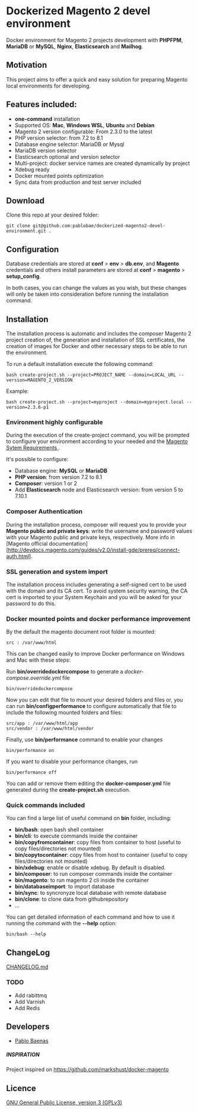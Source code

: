 # Dockerized Magento 2 devel environment 

Docker environment for Magento 2 projects development with **PHPFPM**, **MariaDB** or **MySQL**, **Nginx**, **Elasticsearch** and **Mailhog**.

## Motivation

This project aims to offer a quick and easy solution for preparing Magento local environments for developing.

## Features included:
* **one-command** installation
* Supported OS: **Mac**, **Windows WSL**, **Ubuntu** and **Debian**  
* Magento 2 version configurable: From 2.3.0 to the latest
* PHP version selector: from 7.2 to 8.1
* Database engine selector: MariaDB or Mysql
* MariaDB version selector
* Elasticsearch optional and version selector  
* Multi-project: docker service names are created dynamically by project
* Xdebug ready
* Docker mounted points optimization
* Sync data from production and test server included


## Download

Clone this repo at your desired folder:

```git clone git@github.com:pablobae/dockerized-magento2-devel-environment.git .```


## Configuration
Database credentials are stored at **conf** > **env** > **db.env**, and **Magento** credentials and others install parameters are stored at **conf** > **magento** > **setup_config**. 

In both cases, you can change the values as you wish, but these changes will only be taken into consideration before running the installation command.


## Installation
 
The installation process is automatic and includes the composer Magento 2 project creation of, the generation and installation of SSL certificates, the creation of images for Docker and other necessary steps to be able to run the environment.


To run a default installation execute the following command:

```bash create-project.sh --project=PROJECT_NAME --domain=LOCAL_URL --version=MAGENTO_2_VERSION```


Example:

```bash create-project.sh --project=myproject --domain=myproject.local --version=2.3.6-p1```


### Environment highly configurable
During the execution of the create-project command, you will be prompted to configure your environment according to your needed and the [Magento Sytem Requirements ](https://devdocs.magento.com/guides/v2.4/install-gde/system-requirements.html).

It's possible to configure:
* Database engine: **MySQL** or **MariaDB**
* **PHP version**: from version 7.2 to 8.1 
* **Composer**: version 1 or 2  
* Add **Elasticsearch** node and Elasticsearch version: from version 5 to 7.10.1


### Composer Authentication

During the installation process, composer will request you to provide your **Magento public and private keys**: write the username and password values with your Magento public and private keys, respectively. 
More info in [Magento official documentation][http://devdocs.magento.com/guides/v2.0/install-gde/prereq/connect-auth.html].


### SSL generation and system import

The installation process includes generating a self-signed cert to be used with the domain and its CA cert. To avoid system security warning, the CA cert is imported to your System Keychain and you will be asked for your password to do this.


### Docker mounted points and docker performance improvement
By the default the magento document root folder is mounted:

```
src : /var/www/html
```

This can be changed easily to improve Docker performance on Windows and Mac with these steps:

Run **bin/overridedockercompose** to generate a *docker-compose.override.yml* file
```
bin/overridedockercompose
```
Now you can edit that file to mount your desired folders and files or, you can run **bin/configperformance** to configure automatically that file to include the following mounted folders and files:

```
src/app : /var/www/html/app
src/vendor : /var/www/html/vendor
```

Finally, use **bin/performance** command to enable your changes
```
bin/performance on
```

If you want to disable your performance changes, run
```
bin/performance off
```

You can add or remove them editing the **docker-composer.yml** file generated during the **create-project.sh** execution.

### Quick commands included
You can find a large list of useful command on **bin** folder, including:
* **bin/bash**: open bash shell container
* **bin/cli**: to execute commands inside the container
* **bin/copyfromcontainer**: copy files from container to host (useful to copy files/directories not mounted)
* **bin/copytocontainer**: copy files from host to container (useful to copy files/directories not mounted)
* **bin/xdebug**: enable or disable xdebug. By default is disabled.
* **bin/composer**: to run composer commands inside the container
* **bin/magento**: to run magento 2 cli inside the container
* **bin/databaseimport**: to import database
* **bin/sync**: to syncronyze local database with remote database
* **bin/clone**: to clone data from githubrepository
* ...

You can get detailed information of each command and how to use it running the command with the **--help** option:
```
bin/bash --help
```

## ChangeLog
[CHANGELOG.md](CHANGELOG.md)


### TODO
* Add rabittmq
* Add Varnish
* Add Redis


## Developers

* [Pablo Baenas](https://github.com/pablobae)

##### INSPIRATION
Project inspired on https://github.com/markshust/docker-magento

Licence
-------
[GNU General Public License, version 3 (GPLv3)](http://opensource.org/licenses/gpl-3.0)
